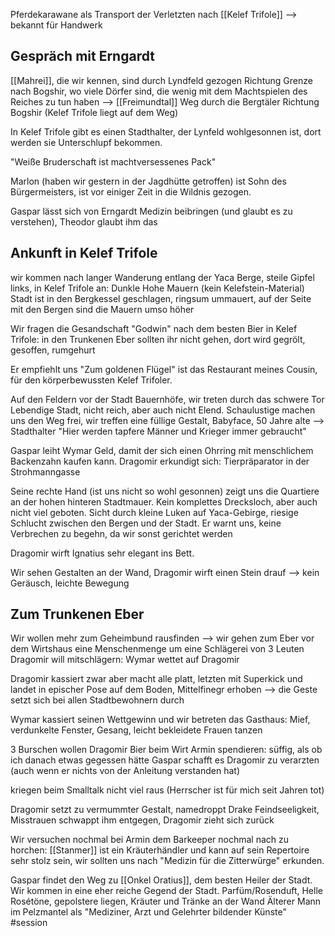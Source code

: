Pferdekarawane als Transport der Verletzten nach [[Kelef Trifole]] --> bekannt für Handwerk

## Gespräch mit Erngardt
[[Mahrei]], die wir kennen, sind durch Lyndfeld gezogen Richtung Grenze nach Bogshir, wo viele Dörfer sind, die wenig mit dem Machtspielen des Reiches zu tun haben
--> [[Freimundtal]] Weg durch die Bergtäler Richtung Bogshir (Kelef Trifole liegt auf dem Weg)

In Kelef Trifole gibt es einen Stadthalter, der Lynfeld wohlgesonnen ist, dort werden sie Unterschlupf bekommen.

"Weiße Bruderschaft ist machtversessenes Pack"

Marlon (haben wir gestern in der Jagdhütte getroffen) ist Sohn des Bürgermeisters, ist vor einiger Zeit in die Wildnis gezogen.

Gaspar lässt sich von Erngardt Medizin beibringen (und glaubt es zu verstehen), Theodor glaubt ihm das

## Ankunft in Kelef Trifole
wir kommen nach langer Wanderung entlang der Yaca Berge, steile Gipfel links, in Kelef Trifole an: Dunkle Hohe Mauern (kein Kelefstein-Material)
Stadt ist in den Bergkessel geschlagen, ringsum ummauert, auf der Seite mit den Bergen sind die Mauern umso höher

Wir fragen die Gesandschaft "Godwin" nach dem besten Bier in Kelef Trifole: in den Trunkenen Eber sollten ihr nicht gehen, dort wird gegrölt, gesoffen, rumgehurt 

Er empfiehlt uns "Zum goldenen Flügel" ist das Restaurant meines Cousin, für den körperbewussten Kelef Trifoler.

Auf den Feldern vor der Stadt Bauernhöfe, wir treten durch das schwere Tor
Lebendige Stadt, nicht reich, aber auch nicht Elend. 
Schaulustige machen uns den Weg frei, wir treffen eine füllige Gestalt, Babyface, 50 Jahre alte --> Stadthalter
"Hier werden tapfere Männer und Krieger immer gebraucht"

Gaspar leiht Wymar Geld, damit der sich einen Ohrring mit menschlichem Backenzahn kaufen kann.
Dragomir erkundigt sich: Tierpräparator in der Strohmanngasse

Seine rechte Hand (ist uns nicht so wohl gesonnen) zeigt uns die Quartiere an der hohen hinteren Stadtmauer. Kein komplettes Drecksloch, aber auch nicht viel geboten. Sicht durch kleine Luken auf Yaca-Gebirge, riesige Schlucht zwischen den Bergen und der Stadt.
Er warnt uns, keine Verbrechen zu begehn, da wir sonst gerichtet werden

Dragomir wirft Ignatius sehr elegant ins Bett.

Wir sehen Gestalten an der Wand, Dragomir wirft einen Stein drauf --> kein Geräusch, leichte Bewegung

## Zum Trunkenen Eber
Wir wollen mehr zum Geheimbund rausfinden --> wir gehen zum Eber
vor dem Wirtshaus eine Menschenmenge um eine Schlägerei von 3 Leuten
Dragomir will mitschlägern: Wymar wettet auf Dragomir

Dragomir kassiert zwar aber macht alle platt, letzten mit Superkick und landet in epischer Pose auf dem Boden, Mittelfinegr erhoben --> die Geste setzt sich bei allen Stadtbewohnern durch

Wymar kassiert seinen Wettgewinn und wir betreten das Gasthaus:
Mief, verdunkelte Fenster, Gesang, leicht bekleidete Frauen tanzen

3 Burschen wollen Dragomir Bier beim Wirt Armin spendieren: süffig, als ob ich danach etwas gegessen hätte
Gaspar schafft es Dragomir zu verarzten (auch wenn er nichts von der Anleitung verstanden hat)

kriegen beim Smalltalk nicht viel raus (Herrscher ist für mich seit Jahren tot)

Dragomir setzt zu vermummter Gestalt, namedroppt Drake
Feindseeligkeit, Misstrauen schwappt ihm entgegen, Dragomir zieht sich zurück

Wir versuchen nochmal bei Armin dem Barkeeper nochmal nach zu horchen: [[Stanmer]] ist ein Kräuterhändler und kann auf sein Repertoire sehr stolz sein, wir sollten uns nach "Medizin für die Zitterwürge" erkunden.

Gaspar findet den Weg zu [[Onkel Oratius]], dem besten Heiler der Stadt. Wir kommen in eine eher reiche Gegend der Stadt. 
Parfüm/Rosenduft, Helle Rosétöne, gepolstere liegen, Kräuter und Tränke an der Wand
Älterer Mann im Pelzmantel als "Mediziner, Arzt und Gelehrter bildender Künste"
#session